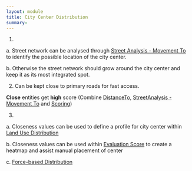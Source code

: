 ```yaml
---
layout: module
title: City Center Distribution
summary: 
---
```


1.  
  a. Street network can be analysed through [Street Analysis - Movement To]() to identify the possible location of the city center.

  b. Otherwise the street network should grow around the city center and keep it as its most integrated spot.

2. Can be kept close to primary roads for fast access.

  **Close** entities get **high** score (Combine [DistanceTo](), [StreetAnalysis - Movement To]() and [Scoring]())

3. 
  a. Closeness values can be used to define a profile for city center within [Land Use Distribution]()

  b. Closeness values can be used within [Evaluation Score]() to create a heatmap and assist manual placement of center 
  
  c. [Force-based Distribution]()
